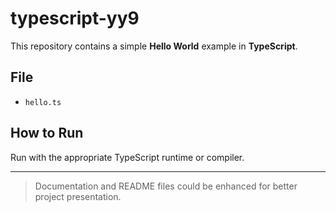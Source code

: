 # typescript-yy9

This repository contains a simple **Hello World** example in **TypeScript**.

## File
- `hello.ts`

## How to Run
Run with the appropriate TypeScript runtime or compiler.

---

> Documentation and README files could be enhanced for better project presentation.
